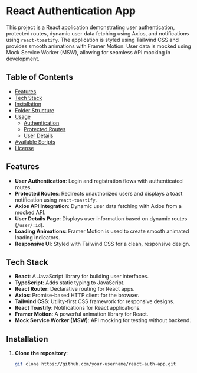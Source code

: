 # React Authentication App

This project is a React application demonstrating user authentication, protected routes, dynamic user data fetching using Axios, and notifications using `react-toastify`. The application is styled using Tailwind CSS and provides smooth animations with Framer Motion. User data is mocked using Mock Service Worker (MSW), allowing for seamless API mocking in development.

## Table of Contents

- [Features](#features)
- [Tech Stack](#tech-stack)
- [Installation](#installation)
- [Folder Structure](#folder-structure)
- [Usage](#usage)
  - [Authentication](#authentication)
  - [Protected Routes](#protected-routes)
  - [User Details](#user-details)
- [Available Scripts](#available-scripts)
- [License](#license)

## Features

- **User Authentication**: Login and registration flows with authenticated routes.
- **Protected Routes**: Redirects unauthorized users and displays a toast notification using `react-toastify`.
- **Axios API Integration**: Dynamic user data fetching with Axios from a mocked API.
- **User Details Page**: Displays user information based on dynamic routes (`/user/:id`).
- **Loading Animations**: Framer Motion is used to create smooth animated loading indicators.
- **Responsive UI**: Styled with Tailwind CSS for a clean, responsive design.

## Tech Stack

- **React**: A JavaScript library for building user interfaces.
- **TypeScript**: Adds static typing to JavaScript.
- **React Router**: Declarative routing for React apps.
- **Axios**: Promise-based HTTP client for the browser.
- **Tailwind CSS**: Utility-first CSS framework for responsive designs.
- **React Toastify**: Notifications for React applications.
- **Framer Motion**: A powerful animation library for React.
- **Mock Service Worker (MSW)**: API mocking for testing without backend.

## Installation

1. **Clone the repository**:

   ```bash
   git clone https://github.com/your-username/react-auth-app.git
   ```
